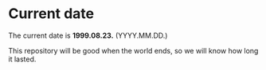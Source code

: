 # Current date

The current date is **1999.08.23.** (YYYY.MM.DD.)

This repository will be good when the world ends, so we will know how long it lasted.